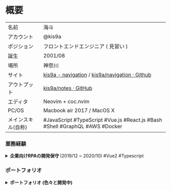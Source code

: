 # 概要

|                    |                                                                                                                 |
| ------------------ | --------------------------------------------------------------------------------------------------------------- |
| 名前               | 海斗                                                                                                            |
| アカウント         | @kis9a                                                                                                          |
| ポジション         | フロントエンドエンジニア ( 見習い )                                                                             |
| 誕生               | 2001/08                                                                                                         |
| 場所               | 神奈川                                                                                                          |
| サイト             | [kis9a - navigation](https://nav.kis9a.com/) / [kis9a/navigation · Github](https://github.com/kis9a/navigation) |
| アウトプット       | [kis9a/notes · GitHub](https://github.com/kis9a/notes/tree/master/memos)                                        |
| エディタ           | Neovim + coc.nvim                                                                                               |
| PC/OS              | Macbook air 2017 / MacOS X                                                                                      |
| メインスキル(自称) | #JavaScript #TypeScript #Vue.js #React.js #Bash #Shell #GraphQL #AWS #Docker                                    |

### 業務経験

<details>
<summary>
<strong>企業向けRPAの開発保守 </strong> (2019/12 ~ 2020/10) #Vue2 #Typescript

</summary>
<div>
<br/>

**概要**  
| | |
| ------------ | ----------------------- |
| 雇用形態 | アルバイト |
| 開発形態 | アジャイル開発 (5~8 人) |
| ポジション | フロントエンド |
| 主な使用技術 | Vue.js, Typescript |

**内容**

- 新規機能要件の簡易設計、実装、バグの改善。
- チーム wiki の移行スクリプトやドキュメント作成。

**技術詳細/ツール**

- | Vue-class-component | Vuex | Storybook | Jest | Docker | Ruby | Gitlab | Redmine | Swagger | Slack | Gsuites | Google Drive/SpreadSheet | Google meet | Zoom | Growi |

</div>
</details>

### ポートフォリオ<!--{{{-->

<details>
<summary>
<strong>ポートフォリオ (色々と開発中)</strong>

</summary>
<div>

- [kis9a/navigation: Impressive animation site for introduction personal activities links | nav.kis9a.com](https://github.com/kis9a/navigation)
- [kis9a/dotfiles: Personal preferences, terminal integration support my development workflow.](https://github.com/kis9a/dotfiles)
- [kis9a/gist2local: Export the GitHub gists of the user to a local files used GitHub API v3](https://github.com/kis9a/gist2local)
- [kis9a/tstask: Create task management cli in private package used oclif framework, typescript...](https://github.com/kis9a/tstask)
- [kis9a/weatherweb: Create weather searcher with openweathermap.org, use react, redux ....](https://github.com/kis9a/weatherweb)
- [kis9a/learn-javascript: Learn javascript and various node modules loosely based on vite + react.js project.](https://github.com/kis9a/learn-javascript)
- [kis9a/ghrepos: Create search github repositories cli with ink tools, React hooks, github graphql api](https://github.com/kis9a/ghrepos)

</div>
</details>
<!--}}}-->
